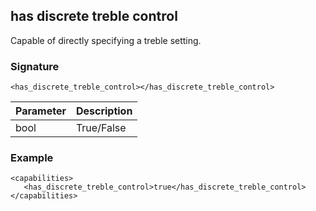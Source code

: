 ## has discrete treble control

Capable of directly specifying a treble setting.


### Signature

`<has_discrete_treble_control></has_discrete_treble_control>`


| Parameter | Description |
| --- | --- |
| bool | True/False |


### Example

```
<capabilities>
   <has_discrete_treble_control>true</has_discrete_treble_control>
</capabilities>
```